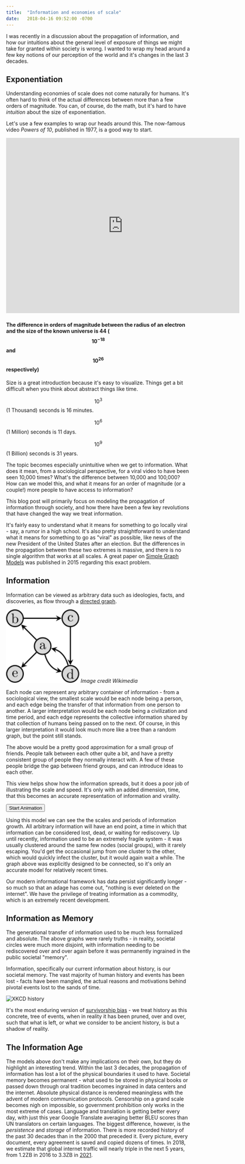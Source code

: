 ```yaml
---
title:  "Information and economies of scale"
date:   2018-04-16 09:52:00 -0700
---
```

<script src="https://cdnjs.cloudflare.com/ajax/libs/mathjax/2.7.1/MathJax.js?config=TeX-AMS-MML_HTMLorMML"
        type="text/javascript"></script>
I was recently in a discussion about the propagation of information, and how our intuitions about the general level of exposure of things we might take for granted within society is wrong. I wanted to wrap my head around a few key notions of our perception of the world and it's changes in the last 3 decades.

## Exponentiation 

Understanding economies of scale does not come naturally for humans. It's often hard to think of the actual differences between more than a few orders of magnitude. You can, of course, do the math, but it's hard to have *intuition* about the size of exponentiation.

Let's use a few examples to wrap our heads around this. The now-famous video *Powers of 10*, published in 1977, is a good way to start.

<iframe class="centered-image" alt="Powers of 10" width="638" height="478" src="https://www.youtube.com/embed/0fKBhvDjuy0" frameborder="0"> </iframe>

#### The difference in orders of magnitude between the radius of an electron and the size of the known universe is 44 ($$ 10^{-18} $$ and $$ 10^{26} $$ respectively)

Size is a great introduction because it's easy to visualize. Things get a bit difficult when you think about abstract things like time. 

$$ 10^3 $$ (1 Thousand) seconds is 16 minutes.

$$ 10^6 $$ (1 Million) seconds is 11 days.

$$ 10^9 $$ (1 Billion) seconds is 31 years.

The topic becomes especially unintuitive when we get to information. What does it mean, from a sociological perspective, for a viral video to have been seen 10,000 times? What's the difference between 10,000 and 100,000? How can we model this, and what it means for an order of magnitude (or a couple!) more people to have access to information? 

This blog post will primarily focus on modeling the propagation of information through society, and how there have been a few key revolutions that have changed the way we treat information. 

It's fairly easy to understand what it means for something to go locally viral - say, a rumor in a high school. It's also pretty straightforward to understand what it means for something to go as "viral" as possible, like news of the new President of the United States after an election. But the differences in the propagation between these two extremes is massive, and there is no single algorithm that works at all scales. A great paper on [Simple Graph Models](http://rsos.royalsocietypublishing.org/content/2/5/150028) was published in 2015 regarding this exact problem. 

## Information 

Information can be viewed as arbitrary data such as ideologies, facts, and discoveries, as flow through a [directed graph](https://en.wikipedia.org/wiki/Directed_graph). 

<p class="caption">
<img alt="Original graph" class="centered-image" src="/images/graph.svg" width="200"/>
<i>Image credit Wikimedia</i>
</p>

Each node can represent any arbitrary container of information - from a sociological view, the smallest scale would be each node being a person, and each edge being the transfer of that information from one person to another. A larger interpretation would be each node being a civilization and time period, and each edge represents the collective information shared by that collection of humans being passed on to the next. Of course, in this larger interpretation it would look much more like a tree than a random graph, but the point still stands. 

<div class="graph" id="cy"></div>

The above would be a pretty good approximation for a small group of friends. People talk between each other quite a bit, and have a pretty consistent group of people they normally interact with. A few of these people bridge the gap between friend groups, and can introduce ideas to each other. 

This view helps show how the information spreads, but it does a poor job of illustrating the scale and speed. It's only with an added dimension, time, that this becomes an accurate representation of information and virality. 

<div class="graph" id="cyTime"></div>


<p class="caption">
<button onClick="animateBFS()" class="bttn-fill bttn-md">Start Animation</button>
</p>

Using this model we can see the the scales and periods of information growth. All arbitrary information will have an end point, a time in which that information can be considered lost, dead, or waiting for rediscovery. Up until recently, information used to be an extremely fragile system - it was usually clustered around the same few nodes (social groups), with it rarely escaping. You'd get the occasional jump from one cluster to the other, which would quickly infect the cluster, but it would again wait a while. The graph above was explicitly designed to be connected, so it's only an accurate model for relatively recent times. 

Our modern informational framework has data persist significantly longer - so much so that an adage has come out, "nothing is ever deleted on the internet". We have the privilege of treating information as a commodity, which is an extremely recent development.

## Information as Memory

The generational transfer of information used to be much less formalized and absolute. The above graphs were rarely truths - in reality, societal circles were much more disjoint, with information needing to be rediscovered over and over again before it was permanently ingrained in the public societal "memory". 

Information, specifically our current information about history, is our societal memory. The vast majority of human history and events has been lost - facts have been mangled, the actual reasons and motivations behind pivotal events lost to the sands of time. 

<picture class="centered-image">
  <source srcset="https://imgs.xkcd.com/comics/history_2x.webp" type="image/webp">
  <source srcset="https://imgs.xkcd.com/comics/history_2x.png" type="image/jpeg"> 
  <img alt="XKCD history" class="centered-image" src="https://imgs.xkcd.com/comics/history_2x.png">
</picture>

It's the most enduring version of <a href="https://en.wikipedia.org/wiki/Survivorship_bias">survivorship bias</a> - we treat history as this concrete, tree of events, when in reality it has been pruned, over and over, such that what is left, or what we consider to be ancient history, is but a shadow of reality. 

## The Information Age

The models above don't make any implications on their own, but they do highlight an interesting trend. Within the last 3 decades, the propagation of information has lost a lot of the physical boundaries it used to have. Societal memory becomes permanent - what used to be stored in physical books or passed down through oral tradition becomes ingrained in data centers and the internet. Absolute physical distance is rendered meaningless with the advent of modern communication protocols. Censorship on a grand scale becomes nigh on impossible, so government prohibition only works in the most extreme of cases. Language and translation is getting better every day, with just this year Google Translate averaging better BLEU scores than UN translators on certain languages. The biggest difference, however, is the *persistence* and *storage* of information. There is more recorded history of the past 30 decades than in the 2000 that preceded it. Every picture, every document, every agreement is saved and copied dozens of times. In 2018, we estimate that global internet traffic will nearly triple in the next 5 years, from 1.2ZB in 2016 to 3.3ZB in [2021](https://www.cisco.com/c/en/us/solutions/collateral/service-provider/visual-networking-index-vni/vni-hyperconnectivity-wp.html).



<script src="/js/cytoscape.js"></script>
<script src="/js/graph.js"></script>